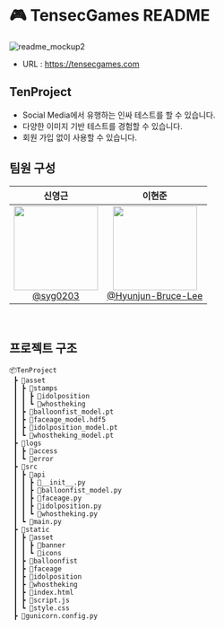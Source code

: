 # 🎮 TensecGames README

![readme_mockup2](https://github.com/syg0203/TenProject/assets/79491796/63cefb2e-4442-4b95-8707-ea6956a7f4c3)

- URL : https://tensecgames.com<br>

## TenProject
 - Social Media에서 유행하는 인싸 테스트를 할 수 있습니다.
 - 다양한 이미지 기반 테스트를 경험할 수 있습니다.
 - 회원 가입 없이 사용할 수 있습니다.

## 팀원 구성

<div align="center">

| **신영근** | **이현준** |
| :------: |  :------: |
| [<img src="https://avatars.githubusercontent.com/u/79491796?v=4" height=150 width=150> <br/> @syg0203](https://github.com/syg0203) | [<img src="https://avatars.githubusercontent.com/u/60064604?v=4" height=150 width=150> <br/> @Hyunjun-Bruce-Lee](https://github.com/Hyunjun-Bruce-Lee) |

</div>

<br>

## 프로젝트 구조
```
📦TenProject
 ┣ 📂asset
 ┃ ┣ 📂stamps
 ┃ ┃ ┣ 📂idolposition
 ┃ ┃ ┗ 📂whostheking
 ┃ ┣ 📜balloonfist_model.pt
 ┃ ┣ 📜faceage_model.hdf5
 ┃ ┣ 📜idolposition_model.pt
 ┃ ┗ 📜whostheking_model.pt
 ┣ 📂logs
 ┃ ┣ 📂access
 ┃ ┗ 📂error
 ┣ 📂src
 ┃ ┣ 📂api
 ┃ ┃ ┣ 📜__init__.py
 ┃ ┃ ┣ 📜balloonfist_model.py
 ┃ ┃ ┣ 📜faceage.py
 ┃ ┃ ┣ 📜idolposition.py
 ┃ ┃ ┗ 📜whostheking.py
 ┃ ┗ 📜main.py
 ┣ 📂static
 ┃ ┣ 📂asset
 ┃ ┃ ┣ 📂banner
 ┃ ┃ ┗ 📂icons
 ┃ ┣ 📂balloonfist
 ┃ ┣ 📂faceage
 ┃ ┣ 📂idolposition
 ┃ ┣ 📂whostheking
 ┃ ┣ 📜index.html
 ┃ ┣ 📜script.js
 ┃ ┗ 📜style.css
 ┣ 📜gunicorn.config.py

```
